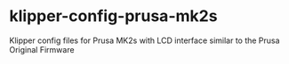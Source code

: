 # klipper-config-prusa-mk2s
Klipper config files for Prusa MK2s with LCD interface similar to the Prusa Original Firmware
